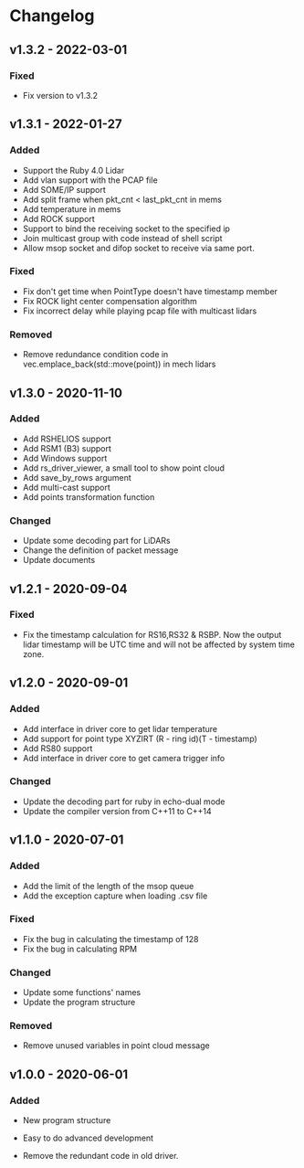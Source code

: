 # Changelog 

## v1.3.2 - 2022-03-01

### Fixed
- Fix version to v1.3.2

## v1.3.1 - 2022-01-27

### Added
- Support the Ruby 4.0 Lidar
- Add vlan support with the PCAP file
- Add SOME/IP support
- Add split frame when pkt_cnt < last_pkt_cnt in mems
- Add temperature in mems
- Add ROCK support
- Support to bind the receiving socket to the specified ip
- Join multicast group with code instead of shell script
- Allow msop socket and difop socket to receive via same port.

### Fixed
- Fix don't get time when PointType doesn't have timestamp member
- Fix ROCK light center compensation algorithm
- Fix incorrect delay while playing pcap file with multicast lidars

### Removed
- Remove redundance condition code in vec.emplace_back(std::move(point)) in mech lidars




## v1.3.0 - 2020-11-10

### Added

- Add RSHELIOS support
- Add RSM1 (B3) support
- Add Windows support
- Add rs_driver_viewer, a small tool to show point cloud
- Add save_by_rows argument
- Add multi-cast support
- Add points transformation function

### Changed

- Update some decoding part for LiDARs
- Change the definition of packet message
- Update documents



## v1.2.1 - 2020-09-04

### Fixed

- Fix the timestamp calculation for RS16,RS32 & RSBP. Now the output lidar timestamp will be UTC time and will not be affected by system time zone.

## v1.2.0 - 2020-09-01

### Added

- Add interface in driver core to get lidar temperature
- Add support for point type XYZIRT (R - ring id)(T - timestamp)
- Add RS80 support
- Add interface in driver core to get camera trigger info

### Changed

- Update the decoding part for ruby in echo-dual mode
- Update the compiler version from C++11 to C++14

## v1.1.0 - 2020-07-01

### Added

- Add the limit of the length of the msop queue 
- Add the exception capture when loading .csv file

### Fixed
- Fix the bug in calculating the timestamp of 128
- Fix the bug in calculating RPM

### Changed
- Update some functions' names
- Update the program structure

### Removed
- Remove unused variables in point cloud message

## v1.0.0 - 2020-06-01

### Added 

- New program structure

- Easy to do advanced development

- Remove the redundant code in old driver.

  
